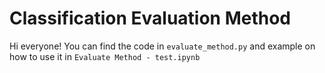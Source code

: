 # Classification Evaluation Method
Hi everyone! You can find the code in `evaluate_method.py` and example on how to use it in `Evaluate Method - test.ipynb`
